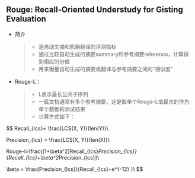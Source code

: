 

## Rouge: Recall-Oriented Understudy for Gisting Evaluation

* 简介

  > * 是自动文摘和机器翻译的评测指标
  > * 通过比较自动生成的摘要summary和参考摘要reference，计算得到相应的分值
  > * 用来衡量自动生成的摘要或翻译与参考摘要之间的“相似度”

* Rouge-L：

  > * L表示最长公共子序列
  > * 一篇文档通常有多个参考摘要，这是取单个Rouge-L值最大的作为单个数据的测试结果
  > * 计算方式如下：

$$
Recall_{lcs}= \frac{LCS(X, Y)}{len(Y)}\\

Precision_{lcs} = \frac{LCS(X, Y)}{len(X)}\\

Rouge-l=\frac{(1+\beta^2)Recall_{lcs}*Precision_{lcs}}{Recall_{lcs}+\beta^2*Precision_{lcs}}\\

\beta = \frac{Precision_{lcs}}{Recall_{lcs}+e^{-12} }\\
$$

